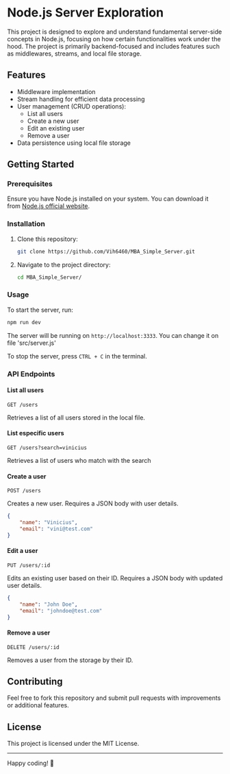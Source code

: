 # Node.js Server Exploration

This project is designed to explore and understand fundamental server-side concepts in Node.js, focusing on how certain functionalities work under the hood. The project is primarily backend-focused and includes features such as middlewares, streams, and local file storage.

## Features

- Middleware implementation
- Stream handling for efficient data processing
- User management (CRUD operations):
  - List all users
  - Create a new user
  - Edit an existing user
  - Remove a user
- Data persistence using local file storage

## Getting Started

### Prerequisites

Ensure you have Node.js installed on your system. You can download it from [Node.js official website](https://nodejs.org/).

### Installation

1. Clone this repository:
   ```sh
   git clone https://github.com/Vih6460/MBA_Simple_Server.git
   ```
2. Navigate to the project directory:
   ```sh
   cd MBA_Simple_Server/
   ```

### Usage

To start the server, run:
```sh
npm run dev
```
The server will be running on `http://localhost:3333`. You can change it on file 'src/server.js'

To stop the server, press `CTRL + C` in the terminal.

### API Endpoints

#### List all users
```http
GET /users
```
Retrieves a list of all users stored in the local file.

#### List especific users
```http
GET /users?search=vinicius
```
Retrieves a list of users who match with the search

#### Create a user
```http
POST /users
```
Creates a new user. Requires a JSON body with user details.
```json
{
    "name": "Vinicius",
    "email": "vini@test.com"
}
```

#### Edit a user
```http
PUT /users/:id
```
Edits an existing user based on their ID. Requires a JSON body with updated user details.
```json
{
    "name": "John Doe",
    "email": "johndoe@test.com"
}
```

#### Remove a user
```http
DELETE /users/:id
```
Removes a user from the storage by their ID.

## Contributing

Feel free to fork this repository and submit pull requests with improvements or additional features.

## License

This project is licensed under the MIT License.

---

Happy coding! 🚀
